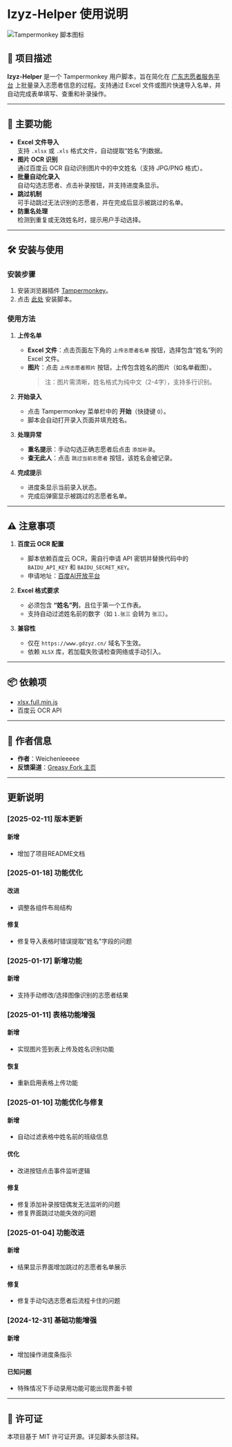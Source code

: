 # Izyz-Helper 使用说明

![Tampermonkey 脚本图标](https://www.gdzyz.cn/assets/weblogo.1b6eba63.svg)

## 📖 项目描述
**Izyz-Helper** 是一个 Tampermonkey 用户脚本，旨在简化在 [广东志愿者服务平台](https://www.gdzyz.cn/) 上批量录入志愿者信息的过程。支持通过 Excel 文件或图片快速导入名单，并自动完成表单填写、查重和补录操作。

---

## 🚀 主要功能
- **Excel 文件导入**  
  支持 `.xlsx` 或 `.xls` 格式文件，自动提取“姓名”列数据。
- **图片 OCR 识别**  
  通过百度云 OCR 自动识别图片中的中文姓名（支持 JPG/PNG 格式）。
- **批量自动化录入**  
  自动勾选志愿者、点击补录按钮，并支持进度条显示。
- **跳过机制**  
  可手动跳过无法识别的志愿者，并在完成后显示被跳过的名单。
- **防重名处理**  
  检测到重复或无效姓名时，提示用户手动选择。

---

## 🛠️ 安装与使用

### 安装步骤
1. 安装浏览器插件 [Tampermonkey](https://www.tampermonkey.net/)。
2. 点击 [此处](https://greasyfork.org/en/scripts/522290-izyz-helper) 安装脚本。

### 使用方法
1. **上传名单**  
   - **Excel 文件**：点击页面左下角的 `上传志愿者名单` 按钮，选择包含“姓名”列的 Excel 文件。
   - **图片**：点击 `上传志愿者照片` 按钮，上传包含姓名的图片（如名单截图）。
     > 注：图片需清晰，姓名格式为纯中文（2-4字），支持多行识别。

2. **开始录入**  
   - 点击 Tampermonkey 菜单栏中的 **开始**（快捷键 `O`）。
   - 脚本会自动打开录入页面并填充姓名。

3. **处理异常**  
   - **重名提示**：手动勾选正确志愿者后点击 `添加补录`。
   - **查无此人**：点击 `跳过当前志愿者` 按钮，该姓名会被记录。

4. **完成提示**  
   - 进度条显示当前录入状态。
   - 完成后弹窗显示被跳过的志愿者名单。

---

## ⚠️ 注意事项
1. **百度云 OCR 配置**  
   - 脚本依赖百度云 OCR，需自行申请 API 密钥并替换代码中的 `BAIDU_API_KEY` 和 `BAIDU_SECRET_KEY`。
   - 申请地址：[百度AI开放平台](https://ai.baidu.com/tech/ocr/general)

2. **Excel 格式要求**  
   - 必须包含 **“姓名”列**，且位于第一个工作表。
   - 支持自动过滤姓名前的数字（如 `1.张三` 会转为 `张三`）。

3. **兼容性**  
   - 仅在 `https://www.gdzyz.cn/` 域名下生效。
   - 依赖 `XLSX` 库，若加载失败请检查网络或手动引入。

---

## 📦 依赖项
- [xlsx.full.min.js](https://unpkg.com/xlsx/dist/xlsx.full.min.js)  
- 百度云 OCR API

---

## 👤 作者信息
- **作者**：Weichenleeeee
- **反馈渠道**：[Greasy Fork 主页](https://greasyfork.org/users/1417526)

---

## 更新说明

### [2025-02-11] 版本更新
#### 新增
- 增加了项目README文档

### [2025-01-18] 功能优化
#### 改进
- 调整各组件布局结构
#### 修复
- 修复导入表格时错误提取"姓名"字段的问题

### [2025-01-17] 新增功能
#### 新增
- 支持手动修改/选择图像识别的志愿者结果

### [2025-01-11] 表格功能增强
#### 新增
- 实现图片签到表上传及姓名识别功能
#### 恢复
- 重新启用表格上传功能

### [2025-01-10] 功能优化与修复
#### 新增
- 自动过滤表格中姓名前的班级信息
#### 优化
- 改进按钮点击事件监听逻辑
#### 修复
- 修复添加补录按钮偶发无法监听的问题
- 修复界面跳过功能失效的问题

### [2025-01-04] 功能改进
#### 新增
- 结果显示界面增加跳过的志愿者名单展示
#### 修复
- 修复手动勾选志愿者后流程卡住的问题

### [2024-12-31] 基础功能增强
#### 新增
- 增加操作进度条指示
#### 已知问题
- 特殊情况下手动录用功能可能出现界面卡顿

---

## 🔗 许可证
本项目基于 MIT 许可证开源。详见脚本头部注释。